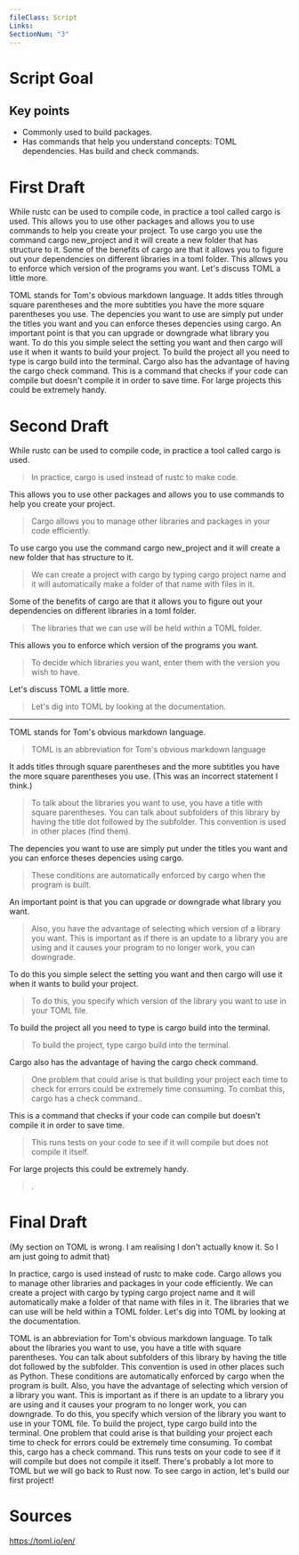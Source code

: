 ```yaml
---
fileClass: Script
Links: 
SectionNum: "3"
---
```

# Script Goal

## Key points

- Commonly used to build packages.
- Has commands that help you understand concepts: TOML dependencies. Has build and check commands.


# First Draft

While rustc can be used to compile code, in practice a tool called cargo is used. This allows you to use other packages and allows you to use commands to help you create your project. To use cargo you use the command cargo new_project and it will create a new folder that has structure to it. Some of the benefits of cargo are that it allows you to figure out your dependencies on different libraries in a toml folder. This allows you to enforce which version of the programs you want. Let's discuss TOML a little more.

TOML  stands for Tom's obvious markdown language. It adds titles through square parentheses and the more subtitles you have the more square parentheses you use. The depencies you want to use are simply put under the titles you want and you can enforce theses depencies using cargo. An important point is that you can upgrade or downgrade what library you want. To do this you simple select the setting you want and then cargo will use it when it wants to build your project. To build the project all you need to type is cargo build into the terminal. Cargo also has the advantage of having the cargo check command. This is a command that checks if your code can compile but doesn't compile it in order to save time. For large projects this could be extremely handy.


# Second Draft

While rustc can be used to compile code, in practice a tool called cargo is used.
> In practice, cargo is used instead of rustc to make code.


This allows you to use other packages and allows you to use commands to help you create your project. 
> Cargo allows you to manage other libraries and packages in your code efficiently.


To use cargo you use the command cargo new_project and it will create a new folder that has structure to it.
> We can create a project with cargo by typing cargo project name and it will automatically make a folder of that name with files in it.

Some of the benefits of cargo are that it allows you to figure out your dependencies on different libraries in a toml folder.
> The libraries that we can use will be held within a TOML folder.


This allows you to enforce which version of the programs you want. 
> To decide which libraries you want, enter them with the version you wish to have.


Let's discuss TOML a little more.
> Let's dig into TOML by looking at the documentation.

---
TOML  stands for Tom's obvious markdown language. 
> TOML is an abbreviation for Tom's obvious markdown language


It adds titles through square parentheses and the more subtitles you have the more square parentheses you use. (This was an incorrect statement I think.)
> To talk about the libraries you want to use, you have a title with square parentheses. You can talk about subfolders of this library by having the title dot followed by the subfolder. This convention is used in other places (find them). 


The depencies you want to use are simply put under the titles you want and you can enforce theses depencies using cargo.
> These conditions are automatically enforced by cargo when the program is built.


An important point is that you can upgrade or downgrade what library you want. 
> Also, you have the advantage of selecting which version of a library you want. This is important as if there is an update to a library you are using and it causes your program to no longer work, you can downgrade.

To do this you simple select the setting you want and then cargo will use it when it wants to build your project. 
> To do this, you specify which version of the library you want to use in your TOML file.

To build the project all you need to type is cargo build into the terminal.
> To build the project, type cargo build into the terminal.

Cargo also has the advantage of having the cargo check command. 
> One problem that could arise is that building your project each time to check for errors could be extremely time consuming. To combat this, cargo has a check command..


This is a command that checks if your code can compile but doesn't compile it in order to save time. 
> This runs tests on your code to see if it will compile but does not compile it itself.

For large projects this could be extremely handy.
>.



# Final Draft

(My section on TOML is wrong. I am realising I don't actually know it. So I am just going to admit that)

In practice, cargo is used instead of rustc to make code. Cargo allows you to manage other libraries and packages in your code efficiently. We can create a project with cargo by typing cargo project name and it will automatically make a folder of that name with files in it. The libraries that we can use will be held within a TOML folder. Let's dig into TOML by looking at the documentation.

TOML is an abbreviation for Tom's obvious markdown language. To talk about the libraries you want to use, you have a title with square parentheses. You can talk about subfolders of this library by having the title dot followed by the subfolder. This convention is used in other places such as Python. These conditions are automatically enforced by cargo when the program is built.  Also, you have the advantage of selecting which version of a library you want. This is important as if there is an update to a library you are using and it causes your program to no longer work, you can downgrade. To do this, you specify which version of the library you want to use in your TOML file. To build the project, type cargo build into the terminal. One problem that could arise is that building your project each time to check for errors could be extremely time consuming. To combat this, cargo has a check command.  This runs tests on your code to see if it will compile but does not compile it itself. There's probably a lot more to TOML but we will go back to Rust now. To see cargo in action, let's build our first project!
# Sources

https://toml.io/en/
